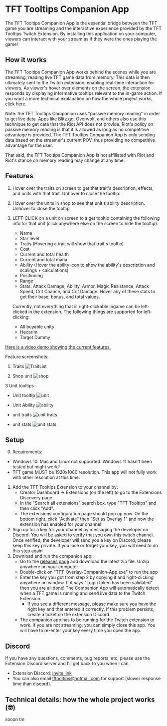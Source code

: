 
# TFT Tooltips Companion App

The TFT Tooltips Companion App is the essential bridge between the TFT game you are streaming and the interactive experience provided by the TFT Tooltips Twitch Extension. By installing this application on your computer, viewers can interact with your stream as if they were the ones playing the game! 

## How it works

The TFT Tooltips Companion App works behind the scenes while you are streaming, reading live TFT game data from memory. This data is then ultimately sent to the Twitch extension, enabling real-time interaction for viewers. As viewer's hover over elements on the screen, the extension responds by displaying informative tooltips relevant to the in-game action. If you want a more technical explanation on how the whole project works, click here.

Note: the TFT Tooltips Companion uses "passive memory reading" in order to get live data. Apps like Blitz.gg, Overwolf, and others also use this technique to get data that the Riot API does not provide. Riot's policy on passive memory reading is that it is allowed as long as no competitive advantage is provided. The TFT Tooltips Companion App is only sending data based on the streamer's current POV, thus providing no competitive advantage for the user. 

That said, the TFT Tooltips Companion App is not affiliated with Riot and Riot's stance on memory reading may change at any time. 

## Features

1. Hover over the traits on screen to get that trait's description, effects, and units with that trait. Unhover to close the tooltip.
2. Hover over the units in shop to see that unit's ability description. Unhover to close the tooltip.
3. LEFT-CLICK on a unit on screen to a get tooltip containing the following info for that unit (click anywhere else on the screen to hide the tooltip):
	- Name
	- Star level
	- Traits (Hovering a trait will show that trait's tooltip)
	- Cost
	- Current and total health
	- Current and total mana
	- Ability (Hover the ability icon to show the ability's description and scalings + calculations)
	- Positioning
	- Range
	- Stats: Attack Damage, Ability, Armor, Magic Resistance, Attack Speed, Crit Chance, and Crit Damage. Hover any of these stats to get their base, bonus, and total values. 

	Currently, not everything that is right-clickable ingame can be left-clicked in the extension. The following things are supported for left-clicking:
	- All buyable units
	- Hecarim
	- Target Dummy

[Here is a video demo showing the current features.](https://www.youtube.com/)

Feature screenshots:
1. Traits
![TraitList](https://i.imgur.com/ZgsEeKu.png "TraitList")

2. Shop unit ![shop](https://i.imgur.com/0Z0Kbe7.png "shop")

3 Unit tooltips 
- Unit tooltip
![unit](https://i.imgur.com/kj6hTJN.png "unit")

- Unit Ability
![ability](https://i.imgur.com/3DvWJZH.png  "ability")

- unit traits
![unit traits](https://i.imgur.com/nhyR6HW.png  "unit traits")

- unit stats
![unit stats](https://i.imgur.com/sWUu90A.png  "unit stats")

## Setup 
0. Requirements:
  - Windows 10. Mac and Linux not supported. Windows 11 hasn't been tested but might work?
  - TFT game MUST be 1920x1080 resolution. This app will not fully work with other resolution at this time.

1. Add the TFT Tooltips Extension to your channel by:
	- Creator Dashboard -> Extensions (on the left) to go to the Extensions Discovery page.
	- In the "Search all extensions" search box, type "TFT Tooltips" and then click "Add".
	- The extensions configuration page should pop up now. On the bottom right, click "Activate" then "Set as Overlay 1" and now the extension has enabled for your channel!
2. Sign up for a key for your channel by messaging the developer on Discord. You will be asked to verify that you own this twitch channel. Once verified, the developer will send you a key on Discord; please keep this key private. If you lose or forget your key, you will need to do this step again. 
3.  Download and run the companion app:
	- Go to the [releases page](https://github.com/conradftw/TFT-Tooltips-Twitch-Extension-Companion/releases/) and download the latest zip file. Unzip anywhere on your computer.
	- Double-click on "TFT-Overlay-Companion-App.exe" to run the app
	- Enter the key you got from step 2 by copying it and right-clicking anywhere on window. If it says "Login token has been validated" then you are all done! The Companion App will automatically detect when a TFT game is running and send live data to the Twitch Extension. 
		- If you see a different message, please make sure you have the right key and that entered it correctly. If this problem persists, create a ticket on the extension Discord.
	- The companion app has to be running for the Twitch extension to work. If you are not streaming, you can simply close this app. You will have to re-enter your key every time you open the app.

## Discord 
If you have any questions, comments, bug reports, etc, please use the Extension Discord server and I'll get back to you when I can.
- Extension Discord: [invite link](https://discord.gg/8Mq2tUuZEb)
- You can also email <tftooltips@hotmail.com> for support (slower response time than discord).

## Technical details: how the whole project works (🤓)
sooon tm
